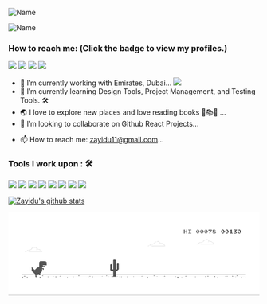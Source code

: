 <!-- ### Hi there 👋 -->

![Name](Zayidu_Hi.gif)

![Name](Zayidu_Salut_v2.gif)

<!-- # Blog posts -->

<!-- BLOG-POST-LIST:START -->
<!-- BLOG-POST-LIST:END -->

<!-- **zayidu/zayidu** is a ✨ _special_ ✨ repository because its `README.md` (this file) appears on your GitHub profile.

Here are some ideas to get you started: -->

 <!-- ### Profile Views :<br>
  <img src="https://profile-counter.glitch.me/zayidu/count.svg" /> -->

### How to reach me: <strong>(Click the badge to view my profiles.)</strong>

<img src="https://img.shields.io/badge/zayidu11@gmail.com-%23D14836.svg?&style=for-the-badge&logo=gmail&logoColor=white" href="mailto:zayidu11@gmail.com">   <a  href="https://www.instagram.com/zayidu/"><img src="https://img.shields.io/badge/@zayidu-%23E4405F.svg?&style=for-the-badge&logo=instagram&logoColor=white"></a>   <a href="https://www.linkedin.com/in/zayidu/"><img src="https://img.shields.io/badge/Zayidu A-%230077B5.svg?&style=for-the-badge&logo=linkedin&logoColor=white" ></a>   <a  href="https://medium.com/@zayidu"><img src="https://img.shields.io/badge/@zayidu-%2312100E.svg?&style=for-the-badge&logo=medium&logoColor=white"></a>


- 🔭 I’m currently working with Emirates, Dubai... <img src="https://img.shields.io/badge/-Emirates%20Group-red"></img>
- 🌱 I’m currently learning Design Tools, Project Management, and Testing Tools. 🛠
- 🌏 I love to explore new places and love reading books 📕📚📖 ...
- 👯 I’m looking to collaborate on Github React Projects...
<!-- - 💬 Ask me about ... -->
- 📫 How to reach me: zayidu11@gmail.com...

### Tools I work upon : 🛠


<img src="https://img.shields.io/badge/react%20-%2320232a.svg?&style=for-the-badge&logo=react&logoColor=%2361DAFB" href="https://reactjs.org/">   <img src="https://img.shields.io/badge/javascript%20-%23323330.svg?&style=for-the-badge&logo=javascript&logoColor=%23F7DF1E" href="https://developer.mozilla.org/en-US/docs/Web/JavaScript">   <img src="https://img.shields.io/badge/SAP%20-fff.svg?&style=for-the-badge&logo=sap&logoColor=%fff" href="https://www.sap.com/index.html">   <img src="https://img.shields.io/badge/html5%20-%23E34F26.svg?&style=for-the-badge&logo=html5&logoColor=white" href="https://developer.mozilla.org/en-US/docs/Web/HTML">   <img src="https://img.shields.io/badge/css3%20-%231572B6.svg?&style=for-the-badge&logo=css3&logoColor=white" href="https://developer.mozilla.org/en-US/docs/Web/CSS">   <img src="https://img.shields.io/badge/bootstrap%20-%23563D7C.svg?&style=for-the-badge&logo=bootstrap&logoColor=white" href="https://getbootstrap.com/">   <img src="https://img.shields.io/badge/git%20-%23F05033.svg?&style=for-the-badge&logo=git&logoColor=white" href="https://git-scm.com/"/>   <img src="http://img.shields.io/badge/-VS%20Code-000000?style=for-the-badge&logo=Visual-studio-code&logoColor=blue" href="https://code.visualstudio.com/">


[![Zayidu's github stats](https://github-readme-stats.vercel.app/api?username=zayidu&show_icons=true&title_color=03fc90&icon_color=03fc90&text_color=03fc90&bg_color=002b19)](https://github.com/zayidu/github-readme-stats)

[![](https://github.com/zayidu/zayidu/blob/main/dino.gif)](#)

